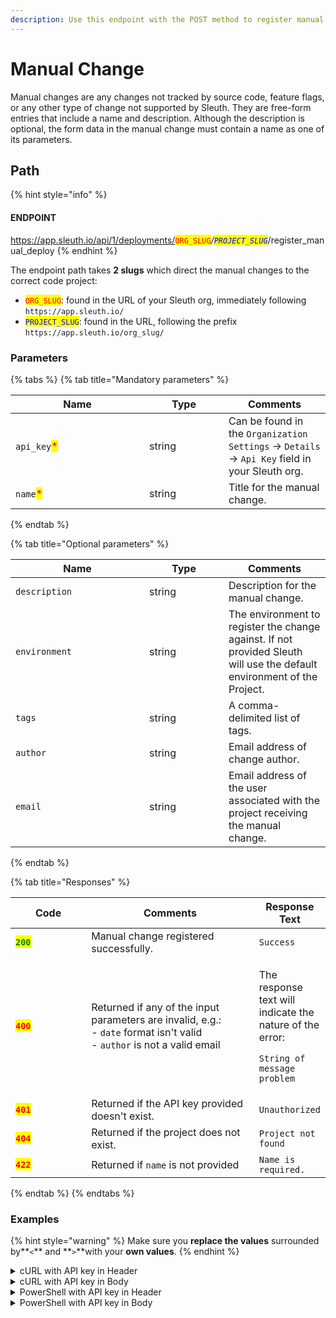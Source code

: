 ```yaml
---
description: Use this endpoint with the POST method to register manual changes.
---
```


# Manual Change

Manual changes are any changes not tracked by source code, feature flags, or any other type of change not supported by Sleuth. They are free-form entries that include a name and description. Although the description is optional, the form data in the manual change must contain a name as one of its parameters.

## Path

{% hint style="info" %}
#### ENDPOINT&#x20;

https://app.sleuth.io/api/1/deployments/<mark style="color:red;">`ORG_SLUG`</mark>_/<mark style="color:blue;">`PROJECT_SLUG`</mark>_/register\_manual\_deploy
{% endhint %}

The endpoint path takes **2 slugs** which direct the manual changes to the correct code project:

* <mark style="color:red;">`ORG_SLUG`</mark>: found in the URL of your Sleuth org, immediately following `https://app.sleuth.io/`
* <mark style="color:blue;">`PROJECT_SLUG`</mark>: found in the URL, following the prefix `https://app.sleuth.io/org_slug/`



### Parameters

{% tabs %}
{% tab title="Mandatory parameters" %}
<table><thead><tr><th width="198">Name</th><th width="111">Type</th><th>Comments</th></tr></thead><tbody><tr><td><code>api_key</code><mark style="color:red;">*</mark></td><td>string</td><td>Can be found in the <code>Organization Settings</code> -> <code>Details</code> -> <code>Api Key</code> field in your Sleuth org.</td></tr><tr><td><code>name</code><mark style="color:red;">*</mark></td><td>string</td><td>Title for the manual change.</td></tr></tbody></table>
{% endtab %}

{% tab title="Optional parameters" %}
<table><thead><tr><th width="198">Name</th><th width="111">Type</th><th>Comments</th></tr></thead><tbody><tr><td><code>description</code></td><td>string</td><td>Description for the manual change.</td></tr><tr><td><code>environment</code></td><td>string</td><td>The environment to register the change against. If not provided Sleuth will use the default environment of the Project.</td></tr><tr><td><code>tags</code></td><td>string</td><td>A comma-delimited list of tags. </td></tr><tr><td><code>author</code></td><td>string</td><td>Email address of change author.</td></tr><tr><td><code>email</code></td><td>string</td><td>Email address of the user associated with the project receiving the manual change.</td></tr></tbody></table>
{% endtab %}

{% tab title="Responses" %}
<table><thead><tr><th width="112">Code</th><th width="269">Comments</th><th>Response Text</th></tr></thead><tbody><tr><td><mark style="color:green;"><strong><code>200</code></strong></mark></td><td>Manual change registered successfully.</td><td><code>Success</code></td></tr><tr><td><mark style="color:red;"><strong><code>400</code></strong></mark></td><td>Returned if any of the input parameters are invalid, e.g.:<br>- <code>date</code> format isn't valid<br>- <code>author</code> is not a valid email</td><td><p>The response text will indicate the nature of the error:<br></p><p><code>String of message problem</code></p></td></tr><tr><td><mark style="color:red;"><strong><code>401</code></strong></mark></td><td>Returned if the API key provided doesn't exist.</td><td><code>Unauthorized</code></td></tr><tr><td><mark style="color:red;"><strong><code>404</code></strong></mark></td><td>Returned if the project does not exist.</td><td><code>Project not found</code></td></tr><tr><td><mark style="color:red;"><strong><code>422</code></strong></mark></td><td>Returned if <code>name</code> is not provided</td><td><code>Name is required.</code></td></tr></tbody></table>


{% endtab %}
{% endtabs %}

### Examples

{% hint style="warning" %}
Make sure you **replace the values** surrounded by**`<`** and **`>`**with your **own values**.&#x20;
{% endhint %}

<details>

<summary>cURL with API key in Header</summary>

<pre class="language-bash" data-overflow="wrap" data-line-numbers><code class="lang-bash"><strong>curl -X POST \
</strong>'https://app.sleuth.io/api/1/deployments/&#x3C;ORG_SLUG>/&#x3C;DEPLOYMENT_SLUG>/register_manual_deploy' \
  -H 'Authorization: apikey &#x3C;APIKEY>' \
  -H 'Content-Type: application/json' \
  -d '{
  "name": "&#x3C;NAME>",
  "description": "&#x3C;description>"
}'
</code></pre>

</details>

<details>

<summary>cURL with API key in Body</summary>

{% code overflow="wrap" lineNumbers="true" %}
```bash
curl -X POST \
'https://app.sleuth.io/api/1/deployments/<ORG_SLUG>/<DEPLOYMENT_SLUG>/register_deploy' \
  -H 'Content-Type: application/json' \
  -d '{
  "name": "<NAME>",
  "description": "<DESCRIPTION>",
  "api_key": <API_KEY>
  }'
```
{% endcode %}

</details>

<details>

<summary>PowerShell with API key in Header</summary>

{% code overflow="wrap" lineNumbers="true" %}
```powershell
Invoke-RestMethod -Method POST `
-Uri 'https://app.sleuth.io/api/1/deployments/<ORG_SLUG>/<DEPLOYMENT_SLUG>/register_manual_deploy' `
-Headers @{
    'Authorization' = 'apikey <APIKEY>'
    'Content-Type' = 'application/json'   
} `
-Body '{
    "name": "<NAME>",
    "description": "<description>"
}'
```
{% endcode %}

</details>

<details>

<summary>PowerShell with API key in Body</summary>

{% code overflow="wrap" lineNumbers="true" %}
```powershell
Invoke-RestMethod -Method POST `
-Uri 'https://app.sleuth.io/api/1/deployments/<ORG_SLUG>/<DEPLOYMENT_SLUG>/register_deploy' `
-Headers @{
    'Content-Type' = 'application/json'   
} `
-Body '{
    "api_key": "<API_KEY>",
    "name": "<NAME>",
    "description": "<DESCRIPTION>"
}'
```
{% endcode %}

</details>
